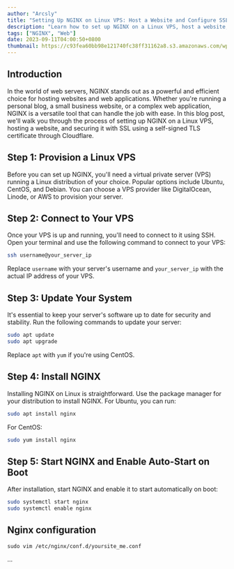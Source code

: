 ```yaml
---
author: "Arcsly"
title: "Setting Up NGINX on Linux VPS: Host a Website and Configure SSL with Self-Signed TLS (Cloudflare)"
description: "Learn how to set up NGINX on a Linux VPS, host a website, and secure it with SSL using a self-signed TLS certificate through Cloudflare. Follow our step-by-step guide to ensure your website is up and running securely."
tags: ["NGINX", "Web"]
date: 2023-09-11T04:00:50+0800
thumbnail: https://c93fea60bb98e121740fc38ff31162a8.s3.amazonaws.com/wp-content/uploads/2016/04/nginx.png
---
```


## Introduction

In the world of web servers, NGINX stands out as a powerful and efficient choice for hosting websites and web applications. Whether you're running a personal blog, a small business website, or a complex web application, NGINX is a versatile tool that can handle the job with ease. In this blog post, we'll walk you through the process of setting up NGINX on a Linux VPS, hosting a website, and securing it with SSL using a self-signed TLS certificate through Cloudflare.

## Step 1: Provision a Linux VPS

Before you can set up NGINX, you'll need a virtual private server (VPS) running a Linux distribution of your choice. Popular options include Ubuntu, CentOS, and Debian. You can choose a VPS provider like DigitalOcean, Linode, or AWS to provision your server.

## Step 2: Connect to Your VPS

Once your VPS is up and running, you'll need to connect to it using SSH. Open your terminal and use the following command to connect to your VPS:

```bash
ssh username@your_server_ip
```

Replace `username` with your server's username and `your_server_ip` with the actual IP address of your VPS.

## Step 3: Update Your System

It's essential to keep your server's software up to date for security and stability. Run the following commands to update your server:

```bash
sudo apt update
sudo apt upgrade
```

Replace `apt` with `yum` if you're using CentOS.

## Step 4: Install NGINX

Installing NGINX on Linux is straightforward. Use the package manager for your distribution to install NGINX. For Ubuntu, you can run:

```bash
sudo apt install nginx
```

For CentOS:

```bash
sudo yum install nginx
```

## Step 5: Start NGINX and Enable Auto-Start on Boot

After installation, start NGINX and enable it to start automatically on boot:

```bash
sudo systemctl start nginx
sudo systemctl enable nginx
```

## Nginx configuration

```shell
sudo vim /etc/nginx/conf.d/yoursite_me.conf
```

...